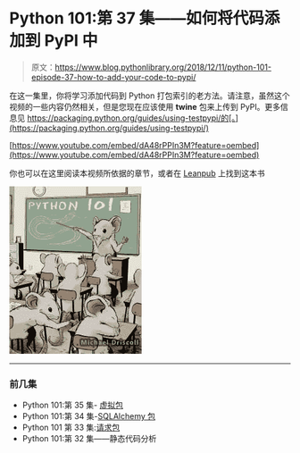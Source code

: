 # Python 101:第 37 集——如何将代码添加到 PyPI 中

> 原文：<https://www.blog.pythonlibrary.org/2018/12/11/python-101-episode-37-how-to-add-your-code-to-pypi/>

在这一集里，你将学习添加代码到 Python 打包索引的老方法。请注意，虽然这个视频的一些内容仍然相关，但是您现在应该使用 **twine** 包来上传到 PyPI。更多信息见 https://packaging.python.org/guides/using-testpypi/的[。](https://packaging.python.org/guides/using-testpypi/) 

[https://www.youtube.com/embed/dA48rPPIn3M?feature=oembed](https://www.youtube.com/embed/dA48rPPIn3M?feature=oembed)

你也可以在这里阅读本视频所依据的章节，或者在 [Leanpub](https://leanpub.com/python_101) 上找到这本书

[![](img/4ae2f9205f7dc936a68034f424df112f.png)]( https://leanpub.com/python_101)

* * *

### 前几集

*   Python 101:第 35 集- [虚拟包](https://www.blog.pythonlibrary.org/2018/11/27/python-101-episode-35-the-virtualenv-package/)
*   Python 101:第 34 集-[SQLAlchemy 包](https://www.blog.pythonlibrary.org/2018/11/20/python-101-episode-34-the-sqlalchemy-package/)
*   Python 101 第 33 集:[请求包](https://www.blog.pythonlibrary.org/2018/11/14/python-101-episode-33-the-requests-package/)
*   Python 101:第 32 集——静态代码分析